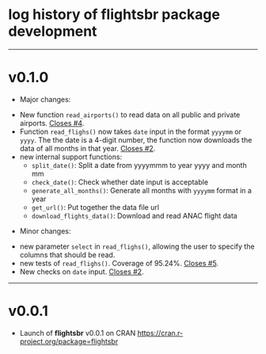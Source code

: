# log history of flightsbr package development

-------------------------------------------------------

# v0.1.0

* Major changes:
- New function `read_airports()` to read data on all public and private airports. [Closes #4](https://github.com/ipeaGIT/flightsbr/issues/4).
- Function `read_flighs()` now takes `date` input in the format `yyyymm` or `yyyy`. The the date is a 4-digit number, the function now downloads the data of all months in that year. [Closes #2](https://github.com/ipeaGIT/flightsbr/issues/1).
- new internal support functions:
  - `split_date()`: Split a date from yyyymmm to year yyyy and month mm
  - `check_date()`: Check whether date input is acceptable
  - `generate_all_months()`: Generate all months with `yyyymm` format in a year
  - `get_url()`: Put together the data file url
  - `download_flights_data()`: Download and read ANAC flight data

* Minor changes:
- new parameter `select` in `read_flighs()`, allowing the user to specify the columns that should be read.
- new tests of `read_flighs()`. Coverage of 95.24%. [Closes #5](https://github.com/ipeaGIT/flightsbr/issues/5).
- New checks on `date` input. [Closes #2](https://github.com/ipeaGIT/flightsbr/issues/2).


-------------------------------------------------------

# v0.0.1

* Launch of **flightsbr** v0.0.1 on CRAN https://cran.r-project.org/package=flightsbr
